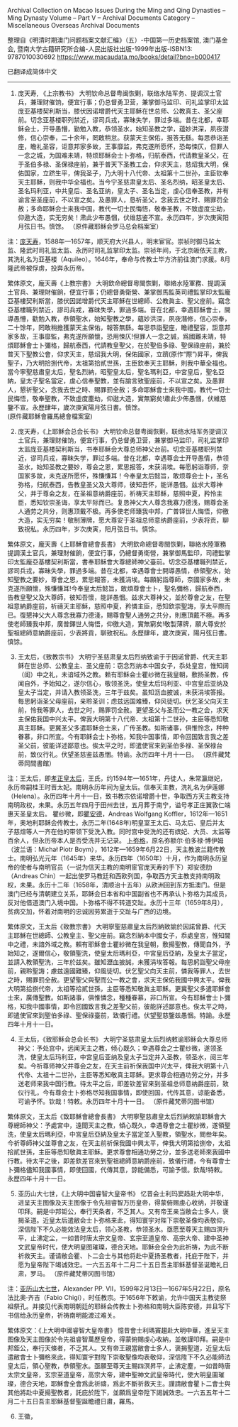 ​Archival Collection on Macao Issues During the Ming and Qing Dynasties – Ming Dynasty Volume – Part V – Archival Documents Category – Miscellaneous Overseas Archival Documents​

整理自《明清时期澳门问题档案文献汇编》（五）-中国第一历史档案馆, 澳门基金会, 暨南大学古籍研究所合编-人民出版社出版-1999年出版-ISBN13: 9787010030692
https://www.macaudata.mo/books/detail?bno=b000417

已翻译成简体中文

---

1. 庞天寿, 《上宗教书》
大明钦命总督粤闽恢剿，联络水陆军务、提调汉土官兵，兼理财催饷，便宜行事；仍总督勇卫营，兼掌御马监印、司礼监掌印太监庞亚基楼契利斯当，膝伏因诺增爵代天主耶稣在世总师、公教真主、圣父座前。切念亚基楼职列禁近，谬司兵戎，寡昧失学，罪过多端。昔在北都，幸耶稣会士，开导愚懵，勤勉入教，恭领圣水，始知圣教之学，蕴妙洪深，夙夜潜修，信心崇奉，二十余年，罔敢稍怠。获蒙天主保佑，报答无繇。每思恭诣圣座，瞻礼圣容，讵意邦家多故，王事靡监，弗克遂所愿怀，恐每悚仄，但罪人一念之城，为国难未靖，特烦耶稣会士卜弥格，归航泰西，代请教皇圣父，在于圣伯多禄、圣保禄座前，兼于普天下圣教工会，仰求天主，慈炤我大明，保佑国家，立跻生平，俾我圣子，乃大明十八代帝、太祖第十二世孙，主臣钦奉天主耶稣，则我中华全福也。当今宁圣慈肃皇太后、圣名烈纳，昭圣皇太后、圣名玛利亚，中共皇后、圣名亚纳，皇太子、圣名当定，虔心信奉圣教，并有谕言至圣座前，不以宣之矣。及愚罪人，恳祈圣父，念我去世之时、赐罪罚全赦；多命耶稣会士来我中国，教代一切士民悔悟，敬奉圣教，不致虚度尘劫，仰遨大造，实无穷矣！肃此少布愚悃，伏维慈鉴不宣。永历四年，岁次庚寅阳月弦日书。慎馀。
（原件藏耶稣会罗马总会档案室）

注：[庞天寿](https://zh.wikipedia.org/zh-cn/%E9%BE%90%E5%A4%A9%E5%A3%BD)，1588年—1657年，顺天府大兴县人，明末宦官。崇祯时御马监太监、隆武时司礼监太监、永历时司礼监掌印太监。崇祯年间，于北京皈依天主教，其洗礼名为亚基楼（Aquileo）。1646年，奉命与传教士毕方济前往澳门求援。8月隆武帝被俘虏，投奔永历帝。

繁体原文，龐天壽《上教宗書》
大明欽命總督粵閩恢剿，聯絡水陸軍務、提調漢土官兵、兼理財催餉，便宜行事；仍總督勇衛營、兼掌御馬監英司禮監掌印太監龐亞基樓契利斯當，膝伏因諾增爵代天主耶穌在世總師、公教眞主、聖父座前。竊念亞基樓職列禁近，謬司兵戎，寡昧失學，罪過多端。昔在北都，幸遇耶穌會士，開導愚懵，勸勉入教，恭領聖水，始知聖教之學，藴妙洪深，夙夜潛修，信心崇奉，二十馀年，罔敢稍擔獲蒙天主保佑，報答無繇。每思恭詣聖座，瞻禮聖容，詎意邦家多故，王事靡監，弗克遂所願懷，恐用悚仄!但罪人一念之誠，爲國難未靖，特煩耶穌會士卜彌格，歸航泰西，代請教皇聖父，在於聖伯多祿、聖保祿座前，兼於普天下聖教公會，仰求天主，慈炤我大明，保佑國家，立躋(原作“際”)昇平，俾我聖子，乃大明拾捌代帝，太祖第拾貳世孫，主臣欽奉天主耶穌，則我中華全福也。當今寧聖慈肅皇太后，聖名烈納，昭聖皇太后，聖名瑪利亞，中宮皇后，聖名亞納，皇太子聖名當定，虔心信奉聖教，並有諭言致聖座前，不以宣之矣。及愚罪人，懇祈聖父，念我去世之時、賜罪罰全赦；多命耶穌會士來我中國，教代一切士民悔悟，敬奉聖教，不致虛度塵劫，仰遨大造，實無窮矣!肅此少佈愚悃，伏維慈鑒不宣。永歷肆年，歲次庚寅陽月弦日書。慎馀。  
(原件藏耶穌會羅馬總會檔案室)


2. 庞天寿，《上耶稣会总会长书》
大明钦命总督粤闽恢剿，联络水陆军务提调汉土官兵，兼理财催饷，便宜行事，仍总督勇卫营，兼掌御马监印，司礼监掌印太监庞亚基楼契利斯当，书奉耶稣会大尊总师神父台前。切念亚基楼职列禁近，谬司兵戎，寡昧失学，罪过多端。昔在北都，幸遇尊会士开导愚情，恭领圣水，始知圣教之要妙，尊会之恩，累思报答，未获涓埃。每愿躬诣尊师，奈国家多故，未克遂所愿怀，殊慊慊耳！今奉皇太后懿旨，敢烦尊会士卜，圣名弥格，归航泰西，告教皇圣父及大尊师，彼知吾怀，能详愚悃。兹求大尊神父，并于尊会之友，在圣祖意纳爵座前，祈祷天主耶稣，慈照中夏，矜怜主臣，悉知钦崇圣诲，享太平际而已。复恳神父大人尊念我寡力德浅，赐尊会圣人通劳之共分，则惠顶戴不极。再多使老师臻我中邦，广普铎世人悔悟，仰徼大造，实无穷矣！敬制薄牌，愿大尊安于圣祖总师意纳爵座前，少表将贡，聊致祝私。永历四年，岁次庚寅，阳月弦日书。慎馀。

繁体原文，龐天壽《上耶穌會總會長書》
大明欽命總督粵閩恢剿，聯絡水陸軍務提調漢土官兵，兼理財催餉，便宜行事，仍總督勇衛營，兼掌御馬監印，司禮監掌印太監龐亞基樓契利斯當，書奉耶穌會大尊總師神父臺前。切念亞基樓職列禁近，謬司兵戎，寡昧失學，罪過多端。昔在北都，幸遇尊會士開導愚情，恭領聖水，始知聖教之要妙，尊會之恩，累思報答，未獲涓埃。每願躬詣尊師，奈國家多故，未克遂所願懷，殊慊慊耳!今奉皇太后懿旨，敢煩尊會士卜，聖名彌格，歸航泰西，告教皇聖父及大尊師，彼知吾懷，能詳愚悃。兹求大尊神父，並於尊會之友，在聖祖意納爵座前，祈禱天主耶穌，慈照中夏，矜憐主臣，悉知欽崇聖誨，享太平際而已。復懇神父大人尊念我寡力德淺，賜尊會聖人通勞之共分，則惠頂戴不極。再多使老師臻我中邦，廣普鐸世人悔悟，仰徼大造，實無窮矣!敬製薄牌，願大尊安於聖祖總師意納爵座前，少表將貢，聊致祝私。永歷肆年，歲次庚寅，陽月弦日書。慎馀。  


3. 王太后，《致教宗书》
大明宁圣慈肃皇太后烈纳致谕于于因诺曾爵、代天主耶稣在世总师、公教皇主、圣父座前：窃念烈纳本中国女子，忝处皇宫，惟知阔（闺）中之礼，未谙域外之教。赖有耶稣会士瞿纱微在我皇朝，敷扬圣教，传闻自外，予始知之，遂尔信心，敬领圣洗，使皇太后玛利亚、中宫皇后亚纳及皇太子当定，并请入教领圣洗，三年于兹矣。虽知沥血披诚，未获涓埃答报。每思躬诣圣父母座前，亲聆圣训；虑兹远国难臻，仰风徒切。伏乞圣父向天主前，怜我等罪人，去世之时，赐罪罚全赦。更望圣父与圣而公一教之会，求天主保佑我国中兴太平。俾我大明第十八代帝、太祖第十二世孙，主臣等悉知敬真主耶稣。更冀圣父多遣耶稣会士来，广传圣教。如斯诸事，俱惟怜念，种种眷慕，非口所宣。今有耶稣会士卜弥格，知我中国事情，即令回国致言我之差圣父前，彼能详述鄙意也。俟太平之时，即遣使官来到圣伯多禄、圣保禄台前，致仪行礼。伏望圣慈鉴兹愚悃。特谕。永历四年十月十一日。
（原件藏梵蒂岡間書館）

注：王太后，即[孝正皇太后](https://zh.wikipedia.org/zh-hans/%E5%AD%9D%E6%AD%A3%E7%9A%87%E5%A4%AA%E5%90%8E)，王氏，约1594年—1651年，丹徒人，朱常瀛继妃，永历帝嗣桂王时晋太妃。南明永历年间为皇太后。信奉天主教，洗礼名为伊莲娜（Helena）。永历四年十月十一日，致书教宗依诺增爵十世，争取西方天主教支持南明政权，未果。永历五年四月于田州去世，五月葬于南宁，谥号孝正庄翼敦仁端惠天圣皇太后。
瞿纱微，即[瞿安德](https://baike.baidu.com/item/%E7%9E%BF%E5%AE%89%E5%BE%B7/17829734)，Andreas Wolfgang Koffler，1612年—1651年，奥地利耶稣会传教士。永历二年(1648年)明皇室王太后、马太后、皇后并太子慈煊等人一齐在他的带领下受洗入教。同时宫中受洗的还有嫔妃、大员、太监等百余人，但永历帝本人是否受洗并无记录。
[卜弥格](https://zh.wikipedia.org/zh-hans/%E5%8D%9C%E5%BC%A5%E6%A0%BC)，原名弥额尔·伯多禄·博伊姆（波兰语：Michał Piotr Boym），1612年—1659年6月22日，天主教波兰籍传教士。南明弘光元年（1645年）来华。永历四年（1650年）十月，作为南明永历皇帝的使者与南明官员（一说为信天主教的南明宦官庞天寿的手下）郑安德肋（Andreas Chin）一起出使罗马教廷和西欧列国，争取西方天主教支持南明政权，未果。永历十二年（1658年，清顺治十五年）从欧洲回到东方抵澳门。但是澳门已经与清朝建立关系，耶稣会日本省和中国副省也不再承认卜弥格为其成员，反对他借道澳门入境中国。卜弥格不得不转道交趾。永历十三年（1659年8月），贫病交加，怀着对南明的忠诚因劳累逝于交趾与广西的边境。

繁体原文，王太后《致教宗書》
大明寧聖慈肅皇太后烈納致諭於因諾曾爵、代天主耶穌在世總師、公教皇主、聖父座前。竊念烈納本中國女子，忝處皇宮，惟知閫中之禮，未諳外域之教。賴有耶穌會士瞿紗微在我皇朝，敷揚聖教，傳聞自外，予始知之，遂爾信心，敬領聖洗，使皇太后瑪利亞，中宮皇后亞納，及皇太子當定，並請入教領聖洗，三年於兹矣。雖知瀝血披誠，未獲涓埃答報。每思躬詣聖父母座前，親聆聖誨；慮兹遠國難臻，仰風徒切。伏乞聖父向天主前，憐我等罪人，去世之時，賜罪罰全赦。更望聖父與聖而公一教之會，求天主保佑我國中興太平。俾我大明第拾捌代帝，太祖等拾貳世孫，主臣等悉知敬眞主耶穌。更冀聖父多遣耶穌會士來，廣傳聖教。如斯諸事，俱惟憐念，種種眷慕，非口所宣。今有耶穌會士卜彌格，知我中國事情，即令回國致言我之差聖父前，彼能詳述鄙意也。俟太平之時，即遣使官來到聖伯多祿、聖保祿臺前，致儀行禮。伏望聖慈鑒兹愚悃。特諭。永歷四年十月十一日。  


4. 王太后，《致耶稣会总会长书》
大明宁圣慈肃皇太后烈纳敕谕耶稣会大尊总师神父：予处宫中，远闻天主之教，倾心既久；幸遇尊会之士瞿纱微，遂领圣洗，使皇太后玛利亚，中宫皇后亚纳及皇太子当定并入圣教，领圣水，阅三年矣。今祈尊师神父并尊会之友，在天主前祈保我国中兴太平，俾我大明第十八代帝、太祖十二世孙，主臣等悉知敬真主耶稣。更求尊会相通功劳之分，并多送老师来我中国行教。待太平之后，即差钦差官来到圣祖总师意纳爵座前，致仪行礼，今有尊会士卜弥格尽知我国事情，即使回国，代传其意，谅能备悉，可谕予怀。钦哉！特敕。永历四年十月十一日。
（原件藏梵蒂冈图书馆）

繁体原文，王太后《致耶穌會總會長書》
大明寧聖慈肅皇太后烈納敕諭耶穌會大尊總師神父：予處宮中，遠聞天主之教，傾心既久，幸遇尊會之士瞿紗微，遂領聖洗，使皇太后瑪利亞，中宮皇后亞納及皇太子當定並入聖教，領聖水，閲叁年矣。今祈尊師神父並尊會之友，在天主前祈保我國中興太平，俾我大明第拾捌帝，太祖拾貳世孫，主臣等悉知敬眞主耶穌。更求尊會相通功勞之分，並多送老師來我國中行教。待太平之後，即差欽差官來到聖祖總師意納爵座前，致儀行禮，今有尊會士卜彌格儘知我國事情，即使回國，代傳其意，諒能備悉，可諭予懷。欽哉!特敕。永歷四年十月十一日。


5. 亚历山大七世，《上大明中国睿智大皇帝书》
忆昔会士利玛窦趋赴大明中华，进呈天主图像及天主图像于令先祖睿智万历皇帝，得蒙俯赐虔心收纳，并敬谨叩拜。嗣是中邦钜公，奉行天条者，不乏其人。又有帝王亲当敝会士多人，褒揭圣道。近皇太后遣敝会士卜弥格来此，得知寰宇对陛下崇敬圣像均表敬仰，深信陛下不久必能效法皇太后，领心圣教，恭领圣水。亟愿至尊天主赐四溟升平，止沸定尘，一如昔时唐太宗文皇帝、玄宗至道皇帝、高宗大帝、建中圣神文武皇帝时代，使大明皇图璀璨，德合天地。耶稣会全会为此祈祷，为此不断祈救天主。谨请敝会瞿、卜二会士与其他将赴中夏扬圣教者，托庇于陛下，并愿为皇帝陛下竭诚效忠。一六五五年十二月二十五日吾主耶稣基督圣诞瞻礼日肃，罗马。
（原件藏梵蒂冈图书馆）

注：[亚历山大七世](https://zh.wikipedia.org/zh-hans/%E6%AD%B7%E5%B1%B1%E4%B8%83%E4%B8%96)，Alexander PP. VII，1599年2月13日—1667年5月22日，原名法比奥·齐吉（Fabio Chigi），时任教宗。于1656年下敕谕，允许中国天主教徒祭祖祭孔。并接见代表南明朝廷的耶稣会传教士卜弥格和南明大臣陈安德，并且写下书信给永历皇帝，祈祷南明能渡过难关。

繁体原文：《上大明中國睿智大皇帝書》
憶昔會士利瑪竇趨赴大明中華，進呈天主图像及天主图像於令先祖睿智萬歷皇帝，得蒙俯賜虔心收納，並敬謹叩拜。嗣是中邦鉅公，奉行天條者，不乏其人。又有帝王親當敝會士多人，褒揭聖道，近皇太后遣敝會士卜彌格來此，得知寰宇對陞下崇敬聖像均表敬仰，深信陞下不久必能師法皇太后，領心聖教，恭領聖水。亟願至尊天主賜四溟昇平，止沸定塵，一如昔時唐太宗文皇帝，玄宗至道皇帝，高宗大帝，建中聖神文武皇帝時代，使大明皇圖璀璨，德合天地，耶穌會全會爲此祈禱，爲此不斷祈救天主。謹請敝會瞿卜二會士與其他將赴中夏揚聖教者，託庇於陞下，並願爲皇帝陞下謁誠效忠。一六五五年十二月二十五日吾主耶穌基督聖誕瞻禮日肅，羅馬。


6. 王徵，



